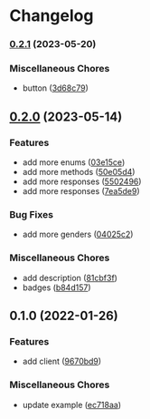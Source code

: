 # Changelog

### [0.2.1](https://www.github.com/brokeyourbike/western-union-api-client-php/compare/v0.2.0...v0.2.1) (2023-05-20)


### Miscellaneous Chores

* button ([3d68c79](https://www.github.com/brokeyourbike/western-union-api-client-php/commit/3d68c79b68aad96b002ab34734eb246c6dd310a2))

## [0.2.0](https://www.github.com/brokeyourbike/western-union-api-client-php/compare/v0.1.0...v0.2.0) (2023-05-14)


### Features

* add more enums ([03e15ce](https://www.github.com/brokeyourbike/western-union-api-client-php/commit/03e15ce59f21c343a4935b2f8b9a983853fbc62d))
* add more methods ([50e05d4](https://www.github.com/brokeyourbike/western-union-api-client-php/commit/50e05d459922300d7f0283d590514ee23363b523))
* add more responses ([5502496](https://www.github.com/brokeyourbike/western-union-api-client-php/commit/55024969fa1b8e862ce436bf96c1acc265c39e85))
* add more responses ([7ea5de9](https://www.github.com/brokeyourbike/western-union-api-client-php/commit/7ea5de98a63d929d0cfc9e355caad93ba791e1e3))


### Bug Fixes

* add more genders ([04025c2](https://www.github.com/brokeyourbike/western-union-api-client-php/commit/04025c2cc7c00ef4621f82949b78b5cc35115732))


### Miscellaneous Chores

* add description ([81cbf3f](https://www.github.com/brokeyourbike/western-union-api-client-php/commit/81cbf3fedd32e6aa6456feeee20db4c02c126c9b))
* badges ([b84d157](https://www.github.com/brokeyourbike/western-union-api-client-php/commit/b84d157286d4ccb1715a4030b7af7f1787732b49))

## 0.1.0 (2022-01-26)


### Features

* add client ([9670bd9](https://www.github.com/brokeyourbike/western-union-api-client-php/commit/9670bd91b79e68fc3b321fa605938d9b6aee72cc))


### Miscellaneous Chores

* update example ([ec718aa](https://www.github.com/brokeyourbike/western-union-api-client-php/commit/ec718aae4ecca9ae4ef6d95f06c83c1770c9f72d))
